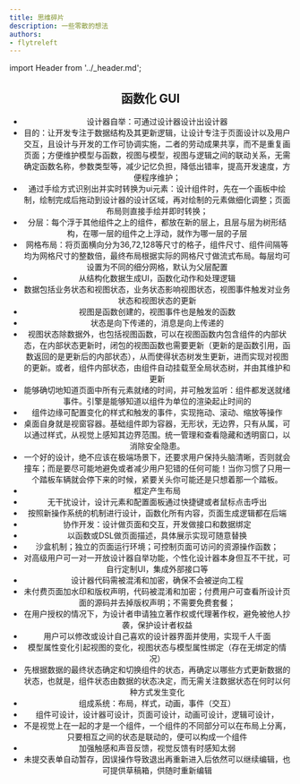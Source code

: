 ```yaml
---
title: 思维碎片
description: 一些零散的想法
authors:
- flytreleft
---
```


import Header from '../_header.md';

<Header />


## 函数化 GUI

- 设计器自举：可通过设计器设计出设计器
- 目的：让开发专注于数据结构及其更新逻辑，让设计专注于页面设计以及用户交互，且设计与开发的工作可协调实施，二者的劳动成果共享，而不是重复画页面；方便维护模型与函数，视图与模型，视图与逻辑之间的联动关系，无需确定函数名称，参数类型等，减少记忆负担，降低出错率，提高开发速度，方便程序维护；
- 通过手绘方式识别出并实时转换为ui元素：设计组件时，先在一个画板中绘制，绘制完成后拖动到设计器的设计区域，再对绘制的元素做细化调整；页面布局则直接手绘并即时转换；
- 分层：每个浮于其他组件之上的组件，都放在新的层上，且层与层为树形结构，在哪一层的组件之上浮动，就作为哪一层的子层
- 网格布局：将页面横向分为36,72,128等尺寸的格子，组件尺寸、组件间隔等均为网格尺寸的整数倍，最终布局根据实际的网格尺寸做流式布局。每层均可设置为不同的细分网格，默认为父层配置
- 从结构化数据生成UI，函数化动作和处理逻辑
- 数据包括业务状态和视图状态，业务状态影响视图状态，视图事件触发对业务状态和视图状态的更新
- 视图是函数创建的，视图事件也是触发的函数
- 状态是向下传递的，消息是向上传递的
- 视图状态除数据外，也包括视图函数，可以在视图函数内包含组件的内部状态，在内部状态更新时，闭包的视图函数也需要更新（更新的是函数引用，函数返回的是更新后的内部状态），从而使得状态树发生更新，进而实现对视图的更新。或者，组件内部状态，由组件自动挂载至全局状态树，并由其维护和更新
- 能够确切地知道页面中所有元素就绪的时间，并可触发监听：组件都发送就绪事件。引擎是能够知道以组件为单位的渲染起止时间的
- 组件边缘可配置变化的样式和触发的事件，实现拖动、滚动、缩放等操作
- 桌面自身就是视窗容器。基础组件即为容器，无形状，无边界，只有从属，可以通过样式，从视觉上感知其边界范围。统一管理和查看隐藏和透明窗口，以消除安全隐患。
- 一个好的设计，绝不应该在极端场景下，还要求用户保持头脑清晰，否则就会撞车；而是要尽可能地避免或者减少用户犯错的任何可能！当你习惯了只用一个踏板车辆就会停下来的时候，紧要关头你可能还是只想着那一个踏板。
- 框定产生布局
- 无干扰设计，设计元素和配置面板通过快捷键或者鼠标点击呼出
- 按照新操作系统的机制进行设计，函数化所有内容，页面生成逻辑都在后端
- 协作开发：设计做页面和交互，开发做接口和数据绑定
- 以函数或DSL做页面描述，具体展示实现可随意替换
- 沙盒机制；独立的页面运行环境；可控制页面可访问的资源操作函数；
- 对高级用户可一对一开放设计器自举功能，个性化设计器本身但互不干扰，可自行定制UI，集成外部接口等
- 设计器代码需被混淆和加密，确保不会被逆向工程
- 未付费页面加水印和版权声明，代码被混淆和加密；付费用户可查看所设计页面的源码并去掉版权声明；不需要免费套餐；
- 在用户授权的情况下，为设计者申请独立著作权或代理著作权，避免被他人抄袭，保护设计者权益
- 用户可以修改或设计自己喜欢的设计器界面并使用，实现千人千面
- 模型属性变化引起视图的变化，视图状态与模型属性绑定（存在无绑定的情况）
- 先根据数据的最终状态确定和切换组件的状态，再确定以哪些方式更新数据的状态，也就是，组件状态由数据的状态决定，而无需关注数据状态在何时以何种方式发生变化
- 组成系统：布局，样式，动画，事件（交互）
- 组件可设计，设计器可设计，页面可设计，动画可设计，逻辑可设计，
- 不是视觉上在一起的才是一个组件，一个组件的不同部分可以在布局上分离，只要相互之间的状态是联动的，便可以构成一个组件
- 加强触感和声音反馈，视觉反馈有时感知太弱
- 未提交表单自动暂存，因误操作导致退出再重新进入后依然可以继续编辑，也可提供草稿箱，供随时重新编辑
